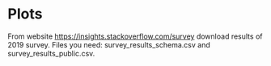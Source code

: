 # Plots
From website https://insights.stackoverflow.com/survey download results of 2019 survey.
Files you need: survey_results_schema.csv and survey_results_public.csv.
